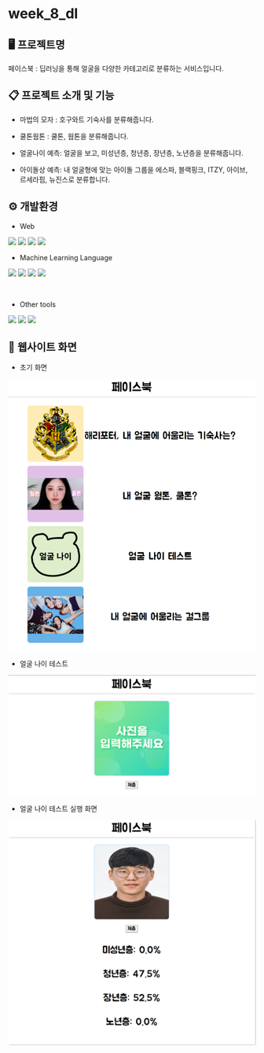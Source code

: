 # week_8_dl

## 🖥 프로젝트명
페이스북 : 딥러닝을 통해 얼굴을 다양한 카테고리로 분류하는 서비스입니다.

## 📋 프로젝트 소개 및 기능
- 마법의 모자 : 호구와트 기숙사를 분류해줍니다.

- 쿨톤웜톤 : 쿨톤, 웜톤을 분류해줍니다.

- 얼굴나이 예측: 얼굴을 보고, 미성년층, 청년층, 장년층, 노년층을 분류해줍니다.

- 아이돌상 예측: 내 얼굴형에 맞는 아이돌 그룹을 에스파, 블랙핑크, ITZY, 아이브, 르세라핌, 뉴진스로 분류합니다.


## ⚙ 개발환경

- Web

<img src="https://img.shields.io/badge/HTML5-123452?style=for-the-badge&logo=HTML5&logoColor=white"> 
<img src="https://img.shields.io/badge/CSS3-EC407A?style=for-the-badge&logo=CSS3&logoColor=white"> <img src="https://img.shields.io/badge/JAVASCRIPT-EC47A?style=for-the-badge&logo=JAVASCRIPT&logoColor=white"> <img src="https://img.shields.io/badge/flask-570679?style=for-the-badge&logo=flask&logoColor=white">

<br>

- Machine Learning Language

<img src="https://img.shields.io/badge/Python-3776AB?style=for-the-badge&logo=Python&logoColor=white"> <img src="https://img.shields.io/badge/Tensorflow-FF6F00?style=for-the-badge&logo=Tensorflow&logoColor=white">
<img src="https://img.shields.io/badge/Keras-D00000?style=for-the-badge&logo=Keras&logoColor=white"> <img src="https://img.shields.io/badge/scikit_learn-F7931E?style=for-the-badge&logo=scikitlearn&logoColor=white">

<br>

- Other tools

<img src="https://img.shields.io/badge/Pandas-150458?style=for-the-badge&logo=Pandas&logoColor=white"> <img src="https://img.shields.io/badge/Numpy-013243?style=for-the-badge&logo=Numpy&logoColor=white"> <img src="https://img.shields.io/badge/opencv-5C3EE8?style=for-the-badge&logo=opencv&logoColor=white"> 


## 📌 웹사이트 화면

- 초기 화면

![Alt text](./images_git/image1.png)

- 얼굴 나이 테스트

![Alt text](./images_git/image2.png)

- 얼굴 나이 테스트 실행 화면

![Alt text](./images_git/image3.png)